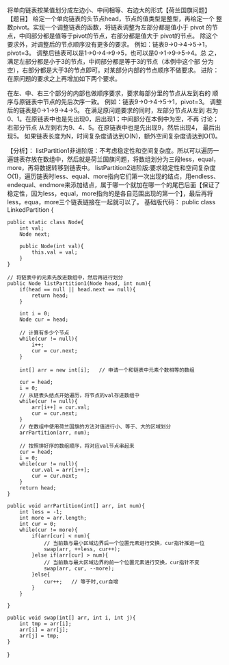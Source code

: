将单向链表按某值划分成左边小、中间相等、右边大的形式【荷兰国旗问题】
【题目】 给定一个单向链表的头节点head，节点的值类型是整型，再给定一个 整数pivot。实现一个调整链表的函数，将链表调整为左部分都是值小于 pivot 的节点，中间部分都是值等于pivot的节点，右部分都是值大于 pivot的节点。 除这个要求外，对调整后的节点顺序没有更多的要求。 例如：链表9->0->4->5->1，pivot=3。 调整后链表可以是1->0->4->9->5，也可以是0->1->9->5->4。总 之，满足左部分都是小于3的节点，中间部分都是等于3的节点（本例中这个部 分为空），右部分都是大于3的节点即可。对某部分内部的节点顺序不做要求。
进阶： 在原问题的要求之上再增加如下两个要求。

在左、中、右三个部分的内部也做顺序要求，要求每部分里的节点从左到右的 顺序与原链表中节点的先后次序一致。 例如：链表9->0->4->5->1，pivot=3。 调整后的链表是0->1->9->4->5。 在满足原问题要求的同时，左部分节点从左到 右为0、1。在原链表中也是先出现0，后出现1；中间部分在本例中为空，不再 讨论；右部分节点 从左到右为9、4、5。在原链表中也是先出现9，然后出现4， 最后出现5。
如果链表长度为N，时间复杂度请达到O(N)，额外空间复杂度请达到O(1)。

【分析】：
listPartition1非进阶版：不考虑稳定性和空间复杂度。所以可以遍历一遍链表存放在数组中，然后就是荷兰国旗问题，将数组划分为三段less，equal，more，再将数据转移到链表中。
listPartition2进阶版:要求稳定性和空间复杂度O(1)，遍历链表时less、equal、more指向它们第一次出现的结点，用endless、endequal、endmore来添加结点，属于哪一个就加在哪一个的尾巴后面【保证了稳定性，因为less，equal，more指向的是各自范围出现的第一个】，最后再将less，equa，more三个链表链接在一起就可以了。
基础版代码：
public class LinkedPartition {
 
    public static class Node{
        int val;
        Node next;
 
        public Node(int val){
            this.val = val;
        }
    }
 
    // 将链表中的元素先放进数组中，然后再进行划分
    public Node listPartition1(Node head, int num){
        if(head == null || head.next == null){
            return head;
        }
 
        int i = 0;
        Node cur = head;
 
        // 计算有多少个节点
        while(cur != null){
            i++;
            cur = cur.next;
        }
 
        int[] arr = new int[i];   // 申请一个和链表中元素个数相等的数组
 
        cur = head;
        i = 0;
        // 从链表头结点开始遍历，将节点的val存进数组中
        while(cur != null){
            arr[i++] = cur.val;
            cur = cur.next;
        }
        // 在数组中使用荷兰国旗的方法对值进行小、等于、大的区域划分
        arrPartition(arr, num);
 
        // 按照排好序的数组顺序，将对应val节点串起来
        cur = head;
        i = 0;
        while(cur != null){
            cur.val = arr[i++];
            cur = cur.next;
        }
        return head;
    }
 
    public void arrPartition(int[] arr, int num){
        int less = -1;
        int more = arr.length;
        int cur = 0;
        while(cur != more){
            if(arr[cur] < num){
                // 当前数与最小区域边界后一个位置元素进行交换，cur指针推进一位
                swap(arr, ++less, cur++);
            }else if(arr[cur] > num){
                // 当前数与最大区域边界的前一个位置元素进行交换，cur指针不变
                swap(arr, cur, --more);
            }else{
                cur++;   // 等于时,cur自增
            }
        }
 
    }
 
    public void swap(int[] arr, int i, int j){
        int tmp = arr[i];
        arr[i] = arr[j];
        arr[j] = tmp;
    }
}
